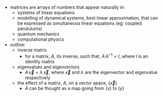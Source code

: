 - matrices are arrays of numbers that appear naturally in:
	- systems of linear equations
	- modelling of dynamical systems, best linear approximation, that can be expressed as simultaneous linear equations (eg: coupled pendulums)
	- quantum mechanics
	- computational physics
- outline:
	- inverse matrix
		- for a matrix, $A$, its inverse, such that, $A\,A^{-1}=I$, where $I$ is an identity matrix
	- eigenvalues and eigenvectors
		- ${} A\, \vec x = \lambda\, \vec x {}$, where $\vec x$ and $\lambda$  are the eigenvector and eigenvalue respectively
	- the effect of a matrix, $A$, on a vector space, $\{\vec x\}$
		- $A$ can be thought as a map going from $\{x\}$ to $\{y\}$
	
